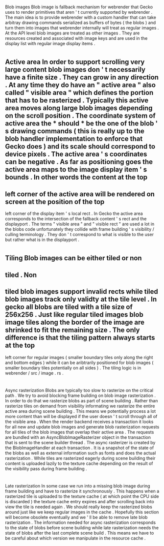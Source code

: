 #
Blob
images
Blob
image
is
fallback
mechanism
for
webrender
that
Gecko
uses
to
render
primitives
that
aren
'
t
currently
supported
by
webrender
.
The
main
idea
is
to
provide
webrender
with
a
custom
handler
that
can
take
arbitray
drawing
commands
serialized
as
buffers
of
bytes
(
the
blobs
)
and
turn
them
into
images
that
webrender
internally
will
treat
as
regular
images
.
At
the
API
level
blob
images
are
treated
as
other
images
.
They
are
resources
created
and
associated
with
image
keys
and
are
used
in
the
display
list
with
regular
image
display
items
.
#
#
Active
area
In
order
to
support
scrolling
very
large
content
blob
images
don
'
t
necessarily
have
a
finite
size
.
They
can
grow
in
any
direction
.
At
any
time
they
do
have
an
"
active
area
"
also
called
"
visible
area
"
which
defines
the
portion
that
has
to
be
rasterized
.
Typically
this
active
area
moves
along
large
blob
images
depending
on
the
scroll
position
.
The
coordinate
system
of
active
area
the
*
should
*
be
the
one
of
the
blob
'
s
drawing
commands
(
this
is
really
up
to
the
blob
handler
implementation
to
enforce
that
Gecko
does
)
and
its
scale
should
correspond
to
device
pixels
.
The
active
area
'
s
coordinates
can
be
negative
.
As
far
as
positioning
goes
the
active
area
maps
to
the
image
display
item
'
s
bounds
.
In
other
words
the
content
at
the
top
-
left
corner
of
the
active
area
will
be
rendered
on
screen
at
the
position
of
the
top
-
left
corner
of
the
display
item
'
s
local
rect
.
In
Gecko
the
active
area
corresponds
to
the
intersection
of
the
fallback
content
'
s
rect
and
the
displayport
.
The
terms
"
visible
area
"
and
"
visible
rect
"
are
used
a
lot
in
the
blobs
code
unfortunately
they
collide
with
frame
building
'
s
visibility
/
culling
terminology
.
They
don
'
t
correspond
to
what
is
visible
to
the
user
but
rather
what
is
in
the
displayport
.
#
#
Tiling
Blob
images
can
be
either
tiled
or
non
-
tiled
.
Non
-
tiled
blob
images
support
invalid
rects
while
tiled
blob
images
track
only
validty
at
the
tile
level
.
In
gecko
all
blobs
are
tiled
with
a
tile
size
of
256x256
.
Just
like
regular
tiled
images
blob
image
tiles
along
the
border
of
the
image
are
shrinked
to
fit
the
remaining
size
.
The
only
difference
is
that
the
tiling
pattern
always
starts
at
the
top
-
left
corner
for
regular
images
(
smaller
boundary
tiles
only
along
the
right
and
bottom
edges
)
while
it
can
be
aribtrarily
positioned
for
blob
images
(
smaller
boundary
tiles
potentially
on
all
sides
)
.
The
tiling
logic
is
in
webrender
/
src
/
image
.
rs
.
#
#
Async
rasterization
Blobs
are
typically
too
slow
to
rasterize
on
the
critical
path
.
We
try
to
avoid
blocking
frame
building
on
blob
image
rasterization
.
In
order
to
do
that
we
rasterize
blobs
as
part
of
scene
building
.
Rather
than
rasterize
tiles
on
demand
from
visibility
informating
we
rasterize
the
entire
active
area
during
scene
building
.
This
means
we
potentially
process
a
lot
more
content
than
will
be
displayed
if
the
user
doesn
'
t
scroll
through
all
of
the
visible
area
.
When
the
render
backend
receives
a
transaction
it
looks
for
all
new
and
update
blob
images
and
generate
blob
rasterization
requests
for
all
tiles
of
the
blob
images
that
overlap
their
active
area
.
The
requests
are
bundled
with
an
AsyncBlobImageRasterizer
object
in
the
transaction
that
is
sent
to
the
scene
builder
thread
.
The
async
rasterizer
is
created
by
the
BlobImageHandler
at
each
transaction
.
It
is
a
snapshot
of
the
state
of
the
blobs
as
well
as
external
information
such
as
fonts
and
does
the
actual
rasterization
.
While
tiles
are
rasterized
eagerly
during
scene
building
their
content
is
uploaded
lazily
to
the
texture
cache
depending
on
the
result
of
the
visibility
pass
during
frame
building
.
#
#
Late
rasterization
In
some
case
we
run
into
a
missing
blob
image
during
frame
building
and
have
to
rasterize
it
synchronously
.
This
happens
when
a
rasterized
tile
is
uploaded
to
the
texture
cache
(
at
which
point
the
CPU
side
is
discarded
)
the
texture
cache
entry
expires
and
after
scrolling
back
into
view
the
tile
is
needed
again
.
We
should
really
keep
the
rasterized
blobs
around
just
like
we
keep
regular
images
in
the
cache
.
Hopefully
this
section
will
become
obsolete
eventually
and
we
'
ll
be
able
to
remove
late
blob
rasterization
.
The
information
needed
for
async
rasterization
corresponds
to
the
state
of
blobs
before
scene
building
while
late
rasterization
needs
the
state
of
blobs
after
the
last
complete
scene
build
.
This
means
we
have
to
be
careful
about
which
version
we
manipulate
in
the
resource
cache
.
